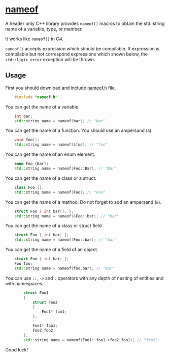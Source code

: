 # [nameof](https://github.com/bravikov/nameof)

A header only C++ library provides ```nameof()``` macros to obtain the std::string name of a variable, type, or member.

It works like ```nameof()``` in C#.

```nameof()``` accepts expression which should be compilable. If expression is compilable but not correspond expressions which shown below, the ```std::ligic_error``` exception will be thrown.

## Usage

First you should download and include [nameof.h](nameof.h) file.

```cpp
    #include "nameof.h"
```

You can get the name of a variable.

```cpp
    int bar;
    std::string name = nameof(bar); // "bar"
```

You can get the name of a function. You should use an ampersand (```&```).

```cpp
    void foo();
    std::string name = nameof(&foo); // "foo"
```

You can get the name of an enum element.

```cpp
    enum Foo {Bar};
    std::string name = nameof(Foo::Bar); // "Bar"
```

You can get the name of a class or a struct.

```cpp
    class Foo {};
    std::string name = nameof(Foo); // "Foo"
```

You can get the name of a method. Do not forget to add an ampersand (```&```).

```cpp
    struct Foo { int bar(); };
    std::string name = nameof(&Foo::bar); // "bar"
```

You can get the name of a class or struct field.

```cpp
    struct Foo { int bar; };
    std::string name = nameof(Foo::bar); // "bar"
```

You can get the name of a field of an object.

```cpp
    struct Foo { int bar; };
    Foo foo;
    std::string name = nameof(foo.bar); // "bar"
```

You can use ```::```, ```->``` and ```.``` operators with any depth of nesting of entities and with namespaces.

```cpp
        struct Foo1
        {
            struct Foo2
            {
                Foo1* foo1;
            };

            Foo1* foo1;
            Foo2 foo2;
        };
        std::string name = nameof(Foo1::foo1->foo2.foo1); // "foo1"
```

Good luck!
